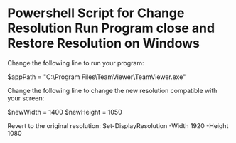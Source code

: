 # Powershell Script for Change Resolution Run Program close and Restore Resolution on Windows

Change the following line to run your program:

$appPath = "C:\Program Files\TeamViewer\TeamViewer.exe"

Change the following line to change the new resolution compatible with your screen:

$newWidth = 1400
$newHeight = 1050

Revert to the original resolution:
Set-DisplayResolution -Width 1920 -Height 1080
